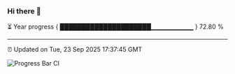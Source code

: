 ### Hi there 👋

⏳ Year progress { █████████████████████▁▁▁▁▁▁▁▁▁ } 72.80 %

---

⏰ Updated on Tue, 23 Sep 2025 17:37:45 GMT

![Progress Bar CI](https://github.com/IshwaranRudhara/GIT-ACTION/workflows/Progress%20Bar%20CI/badge.svg)
